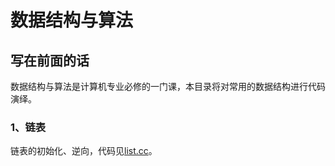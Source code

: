 # 数据结构与算法

## 写在前面的话

数据结构与算法是计算机专业必修的一门课，本目录将对常用的数据结构进行代码演绎。

### 1、链表
链表的初始化、逆向，代码见[list.cc](https://github.com/alphaplato/Cplusplus/blob/master/DataStructure/list.cc)。